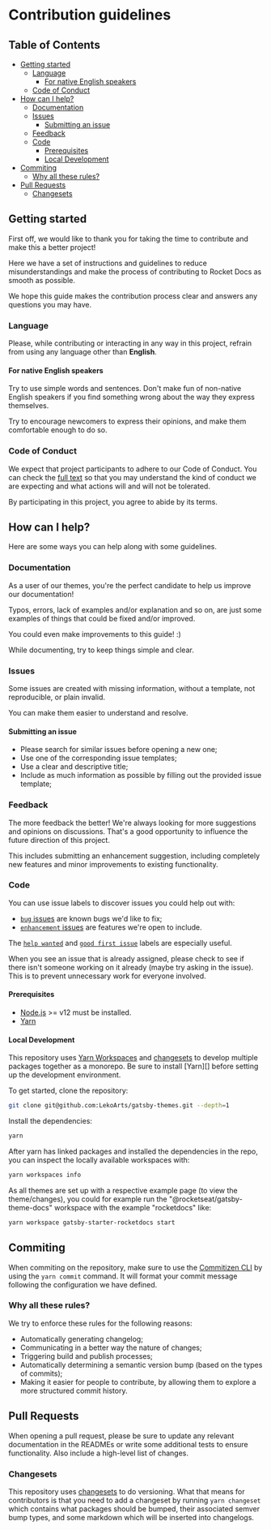 # Contribution guidelines

## Table of Contents

- [Getting started](#getting-started)
  - [Language](#language)
    - [For native English speakers](#for-native-english-speakers)
  - [Code of Conduct](#code-of-conduct)
- [How can I help?](#how-can-i-help)
  - [Documentation](#documentation)
  - [Issues](#issues)
    - [Submitting an issue](#submitting-an-issue)
  - [Feedback](#feedback)
  - [Code](#code)
    - [Prerequisites](#prerequisites)
    - [Local Development](#local-development)
- [Commiting](#commiting)
  - [Why all these rules?](#why-all-these-rules)
- [Pull Requests](#pull-requests)
  - [Changesets](#changesets)

## Getting started

First off, we would like to thank you for taking the time to contribute and make this a better project!

Here we have a set of instructions and guidelines to reduce misunderstandings and make the process of contributing to Rocket Docs as smooth as possible.

We hope this guide makes the contribution process clear and answers any questions you may have.

### Language

Please, while contributing or interacting in any way in this project, refrain from using any language other than **English**.

#### For native English speakers

Try to use simple words and sentences. Don't make fun of non-native English speakers if you find something wrong about the way they express themselves.

Try to encourage newcomers to express their opinions, and make them comfortable enough to do so.

### Code of Conduct

We expect that project participants to adhere to our Code of Conduct. You can check the [full text](CODE_OF_CONDUCT.md) so that you may understand the kind of conduct we are expecting and what actions will and will not be tolerated.

By participating in this project, you agree to abide by its terms.

## How can I help?

Here are some ways you can help along with some guidelines.

### Documentation

As a user of our themes, you're the perfect candidate to help us improve our documentation!

Typos, errors, lack of examples and/or explanation and so on, are just some examples of things that could be fixed and/or improved.

You could even make improvements to this guide! :)

While documenting, try to keep things simple and clear.

### Issues

Some issues are created with missing information, without a template, not reproducible, or plain
invalid.

You can make them easier to understand and resolve.

#### Submitting an issue

- Please search for similar issues before opening a new one;
- Use one of the corresponding issue templates;
- Use a clear and descriptive title;
- Include as much information as possible by filling out the provided issue template;

### Feedback

The more feedback the better! We're always looking for more suggestions and opinions on discussions. That's a good opportunity to influence the future direction of this project.

This includes submitting an enhancement suggestion, including completely new features and minor improvements to existing functionality.

### Code

You can use issue labels to discover issues you could help out with:

- [`bug` issues](https://github.com/jpedroschmitz/rocketdocs/labels/kind%3A%20bug)
  are known bugs we'd like to fix;
- [`enhancement` issues](https://github.com/jpedroschmitz/rocketdocs/labels/type%3A%20feature%20request)
  are features we're open to include.

The
[`help wanted`](https://github.com/jpedroschmitz/rocketdocs/labels/help%20wanted)
and
[`good first issue`](https://github.com/jpedroschmitz/rocketdocs/labels/good%20first%20issue)
labels are especially useful.

When you see an issue that is already assigned, please check to see if there isn't someone working on it already (maybe try asking in the issue). This is to prevent unnecessary work for everyone involved.

#### Prerequisites

- [Node.js](http://nodejs.org/) >= v12 must be installed.
- [Yarn](https://yarnpkg.com/en/docs/install)

#### Local Development

This repository uses [Yarn Workspaces][] and [changesets][] to develop multiple packages together as a monorepo. Be sure to install [Yarn][] before setting up the development environment.

To get started, clone the repository:

```sh
git clone git@github.com:LekoArts/gatsby-themes.git --depth=1
```

Install the dependencies:

```sh
yarn
```

After yarn has linked packages and installed the dependencies in the repo, you can inspect the locally available workspaces with:

```sh
yarn workspaces info
```

As all themes are set up with a respective example page (to view the theme/changes), you could for example run the "@rocketseat/gatsby-theme-docs" workspace with the example "rocketdocs" like:

```sh
yarn workspace gatsby-starter-rocketdocs start
```

## Commiting

When commiting on the repository, make sure to use the [Commitizen CLI](https://www.npmjs.com/package/commitizen) by using the `yarn commit` command. It will format your commit message following the configuration we have defined.

### Why all these rules?

We try to enforce these rules for the following reasons:

- Automatically generating changelog;
- Communicating in a better way the nature of changes;
- Triggering build and publish processes;
- Automatically determining a semantic version bump (based on the types of commits);
- Making it easier for people to contribute, by allowing them to explore a more structured commit history.

## Pull Requests

When opening a pull request, please be sure to update any relevant documentation in the READMEs or write some additional tests to ensure functionality. Also include a high-level list of changes.

### Changesets

This repository uses [changesets][] to do versioning. What that means for contributors is that you need to add a changeset by running `yarn changeset` which contains what packages should be bumped, their associated semver bump types, and some markdown which will be inserted into changelogs.

[yarn workspaces]: https://yarnpkg.com/en/docs/workspaces
[changesets]: https://github.com/atlassian/changesets
